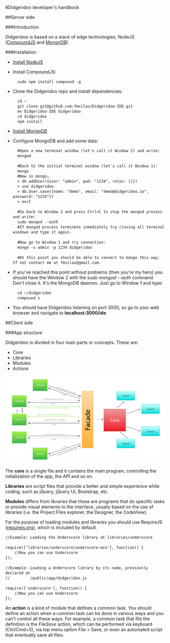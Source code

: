 #Didgeridoo developer's handbook

##Server side

###Introduction

Didgeridoo is based on a stack of edge technologies, NodeJS ([CompoundJS](compoundjs.com) and [MongoDB](mongodb.org)).

###Installation

* [Install NodeJS](https://github.com/joyent/node/wiki/Installing-Node.js-via-package-manager)
* Install CompoundJS:

		sudo npm install compound -g

* Clone the Didgeridoo repo and install dependencies:

		cd ~
		git clone git@github.com:fmvilas/Didgeridoo-IDE.git
		mv Didgeridoo-IDE didgeridoo
		cd didgeridoo
		npm install
		

* [Install MongoDB](http://docs.mongodb.org/manual/installation/)
* Configure MongoDB and add some data:

		#Open a new terminal window (let's call it Window 2) and write:
		mongod

		#Back to the initial terminal window (let's call it Window 1):
		mongo
		#Now in mongo…
		> db.addUser({user: "admin", pwd: "1234", roles: []})
		> use didgeridoo
		> db.User.save({name: "demo", email: "demo@didgeridoo.io", password: "1234"})
		> exit

		#Go back to Window 2 and press Ctrl+C to stop the mongod process and write:
		sudo mongod --auth
		#If mongod process terminate inmediately try closing all terminal windows and type it again.
		
		#Now go to Window 1 and try connection:
		mongo -u admin -p 1234 didgeridoo

		#At this point you should be able to connect to mongo this way. If not contact me at fmvilas@gmail.com.
		
* If you've reached this point without problems (then you're my hero) you should have the Window 2 with the *sudo mongod --auth* command. Don't close it. It's the MongoDB daemon. Just go to Window 1 and type:

		cd ~/didgeridoo
		compound s

* You should have Didgeridoo listening on port 3000, so go to your web browser and navigate to **localhost:3000/ide**

##Client side

###App structure

Didgeridoo is divided in four main parts or concepts. These are:

* Core
* Libraries
* Modules
* Actions

![image](modules-facade-core-libraries-diagram.jpg)


The **core** is a single file and it contains the main program, controlling the initialization of the app, the API and so on.

**Libraries** are script files that provide a better and simple experience while coding, such as jQuery, jQuery UI, Bootstrap, etc.

**Modules** differs from libraries that these are programs that do specific tasks or provide visual elements to the interface, usually based on the use of libraries (i.e. the Project Files explorer, the Designer, the CodeView).

For the purpose of loading modules and libraries you should use RequireJS ([requirejs.org]()), which is included by default.

	//Example: Loading the Underscore library at libraries/underscore

	require(['libraries/underscore/underscore-min'], function() {
		//Now you can use Underscore
	});

	//Example: Loading a Underscore library by its name, previously declared at
	// 		   /public/app/didgeridoo.js

	require(['underscore'], function() {
		//Now you can use Underscore
	});

An **action** is a kind of module that defines a common task. You should define an action when a common task can be done in various ways and you can't control all these ways. For example, a common task that fits the definition is the *FileSave* action, which can be performed via keyboard (Ctrl/Cmd+S), via top menu option File > Save, or even an automated script that eventually save all files.
